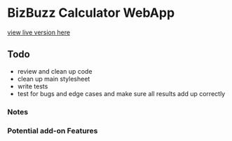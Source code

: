 # BizBuzz Calculator WebApp

[view live version here](https://bizzbuzz-calculator.netlify.app)

## Todo

- review and clean up code
- clean up main stylesheet
- write tests
- test for bugs and edge cases and make sure all results add up correctly

### Notes

### Potential add-on Features

